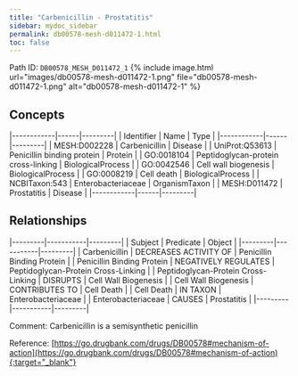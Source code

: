 ```yaml
---
title: "Carbenicillin - Prostatitis"
sidebar: mydoc_sidebar
permalink: db00578-mesh-d011472-1.html
toc: false 
---
```



Path ID: `DB00578_MESH_D011472_1`
{% include image.html url="images/db00578-mesh-d011472-1.png" file="db00578-mesh-d011472-1.png" alt="db00578-mesh-d011472-1" %}

## Concepts

|------------|------|---------|
| Identifier | Name | Type    |
|------------|------|---------|
| MESH:D002228 | Carbenicillin | Disease |
| UniProt:Q53613 | Penicillin binding protein | Protein |
| GO:0018104 | Peptidoglycan-protein cross-linking | BiologicalProcess |
| GO:0042546 | Cell wall biogenesis | BiologicalProcess |
| GO:0008219 | Cell death | BiologicalProcess |
| NCBITaxon:543 | Enterobacteriaceae | OrganismTaxon |
| MESH:D011472 | Prostatitis | Disease |
|------------|------|---------|

## Relationships

|---------|-----------|---------|
| Subject | Predicate | Object  |
|---------|-----------|---------|
| Carbenicillin | DECREASES ACTIVITY OF | Penicillin Binding Protein |
| Penicillin Binding Protein | NEGATIVELY REGULATES | Peptidoglycan-Protein Cross-Linking |
| Peptidoglycan-Protein Cross-Linking | DISRUPTS | Cell Wall Biogenesis |
| Cell Wall Biogenesis | CONTRIBUTES TO | Cell Death |
| Cell Death | IN TAXON | Enterobacteriaceae |
| Enterobacteriaceae | CAUSES | Prostatitis |
|---------|-----------|---------|

Comment: Carbenicillin is a semisynthetic penicillin

Reference: [https://go.drugbank.com/drugs/DB00578#mechanism-of-action](https://go.drugbank.com/drugs/DB00578#mechanism-of-action){:target="_blank"}